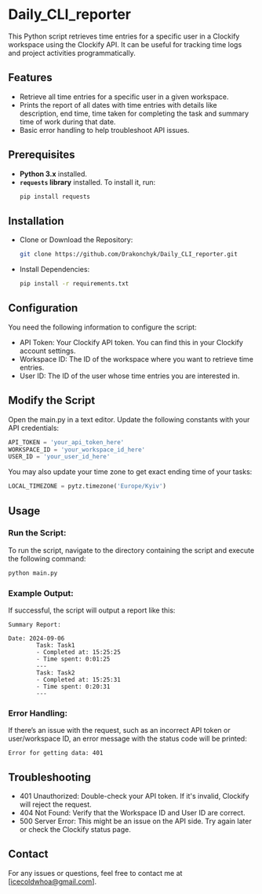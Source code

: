 # Daily_CLI_reporter

This Python script retrieves time entries for a specific user in a Clockify workspace using the Clockify API. It can be useful for tracking time logs and project activities programmatically.

## Features

- Retrieve all time entries for a specific user in a given workspace.
- Prints the report of all dates with time entries with details like description, end time, time taken for completing the task and summary time of work during that date.
- Basic error handling to help troubleshoot API issues.
  
## Prerequisites

- **Python 3.x** installed.
- **`requests` library** installed. To install it, run:
  ```bash
  pip install requests

## Installation

- Clone or Download the Repository:
  ```bash
  git clone https://github.com/Drakonchyk/Daily_CLI_reporter.git
- Install Dependencies:
  ```bash
  pip install -r requirements.txt

## Configuration
You need the following information to configure the script:

- API Token: Your Clockify API token. You can find this in your Clockify account settings.
- Workspace ID: The ID of the workspace where you want to retrieve time entries.
- User ID: The ID of the user whose time entries you are interested in.

## Modify the Script
Open the main.py in a text editor.
Update the following constants with your API credentials:
  ```python
  API_TOKEN = 'your_api_token_here'
  WORKSPACE_ID = 'your_workspace_id_here'
  USER_ID = 'your_user_id_here'
  ```
You may also update your time zone to get exact ending time of your tasks:
  ```python
  LOCAL_TIMEZONE = pytz.timezone('Europe/Kyiv')
  ```

## Usage
### Run the Script:
To run the script, navigate to the directory containing the script and execute the following command:
``` bash
python main.py
```
### Example Output: 
If successful, the script will output a report like this:
```plaintext
Summary Report:

Date: 2024-09-06
        Task: Task1
        - Completed at: 15:25:25
        - Time spent: 0:01:25
        ---
        Task: Task2
        - Completed at: 15:25:31
        - Time spent: 0:20:31
        ---
```
### Error Handling:
If there’s an issue with the request, such as an incorrect API token or user/workspace ID, an error message with the status code will be printed:
```plaintext
Error for getting data: 401
```

## Troubleshooting
- 401 Unauthorized: Double-check your API token. If it's invalid, Clockify will reject the request.
- 404 Not Found: Verify that the Workspace ID and User ID are correct.
- 500 Server Error: This might be an issue on the API side. Try again later or check the Clockify status page.

## Contact
For any issues or questions, feel free to contact me at [icecoldwhoa@gmail.com].



